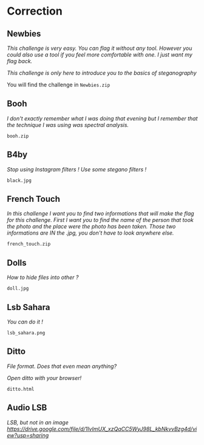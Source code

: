 # Correction

## Newbies


*This challenge is very easy. You can flag it without any tool. However you could also use a tool if you feel more comfortable with one. I just want my flag back.*

*This challenge is only here to introduce you to the basics of steganography*

You will find the challenge in `Newbies.zip`  

## Booh
*I don't exactly remember what I was doing that evening but I remember that the technique I was using was spectral analysis.*

`booh.zip`  

## B4by
*Stop using Instagram filters ! Use some stegano filters !*

`black.jpg`

## French Touch
*In this challenge I want you to find two informations that will make the flag for this challenge. First I want you to find the name of the person that took the photo and the place were the photo has been taken.*
*Those two informations are IN the .jpg, you don't have to look anywhere else.*

`french_touch.zip`

## Dolls
*How to hide files into other ?*

`doll.jpg`

## Lsb Sahara
*You can do it !*

`lsb_sahara.png`

## Ditto
*File format. Does that even mean anything?*

*Open ditto with your browser!*

`ditto.html`

## Audio LSB
*LSB, but not in an image*
*https://drive.google.com/file/d/1IvImUX_xzQaCC5WyJ98L_kbNkvvBzg4d/view?usp=sharing*